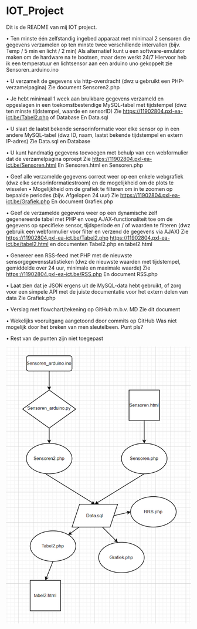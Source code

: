 # IOT_Project
Dit is de README van mij IOT project.

•	Ten minste één zelfstandig ingebed apparaat met minimaal 2 sensoren die gegevens verzamelen op ten minste twee verschillende intervallen (bijv. Temp / 5 min en licht / 2 min)
Als alternatief kunt u een software-emulator maken om de hardware na te bootsen, maar deze werkt 24/7
Hiervoor heb ik een temperatuur en lichtsensor aan een arduino uno gekoppelt zie Sensoren_arduino.ino

•	U verzamelt de gegevens via http-overdracht (dwz u gebruikt een PHP-verzamelpagina)
Zie document Sensoren2.php

•	Je hebt minimaal 1 week aan bruikbare gegevens verzameld en opgeslagen in een toekomstbestendige MySQL-tabel met tijdstempel (dwz ten minste tijdstempel, waarde en sensorID)
Zie https://11902804.pxl-ea-ict.be/Tabel2.php of Database
En Data.sql

•	U slaat de laatst bekende sensorinformatie voor elke sensor op in een andere MySQL-tabel (dwz ID, naam, laatst bekende tijdstempel en extern IP-adres)
Zie Data.sql en Database

•	U kunt handmatig gegevens toevoegen met behulp van een webformulier dat de verzamelpagina oproept
Zie https://11902804.pxl-ea-ict.be/Sensoren.html
En Sensoren.html en Sensoren.php

•	Geef alle verzamelde gegevens correct weer op een enkele webgrafiek (dwz elke sensorinformatiestroom) en de mogelijkheid om de plots te wisselen
•	Mogelijkheid om de grafiek te filteren om in te zoomen op bepaalde periodes (bijv. Afgelopen 24 uur)
Zie https://11902804.pxl-ea-ict.be/Grafiek.php
En document Grafiek.php

•	Geef de verzamelde gegevens weer op een dynamische zelf gegenereerde tabel met PHP en voeg AJAX-functionaliteit toe om de gegevens op specifieke sensor, tijdsperiode en / of waarden te filteren (dwz gebruik een webformulier voor filter en verzend de gegevens via AJAX)
Zie https://11902804.pxl-ea-ict.be/Tabel2.php
https://11902804.pxl-ea-ict.be/tabel2.html
en documenten Tabel2.php en tabel2.html

•	Genereer een RSS-feed met PHP met de nieuwste sensorgegevensstatistieken (dwz de nieuwste waarden met tijdstempel, gemiddelde over 24 uur, minimale en maximale waarde)
Zie https://11902804.pxl-ea-ict.be/RSS.php
En document RSS.php

•	Laat zien dat je JSON ergens uit de MySQL-data hebt gebruikt, of zorg voor een simpele API met de juiste documentatie voor het extern delen van data
Zie Grafiek.php

•	Verslag met flowchart/tekening op GitHub m.b.v. MD
Zie dit document

•	Wekelijks vooruitgang aangetoond door commits op GitHub
Was niet mogelijk door het breken van men sleutelbeen. Punt pls?

• Rest van  de punten zijn niet toegepast

![Image of flowchart](https://github.com/11902804/IOT_Project/blob/main/flowchart.PNG)
